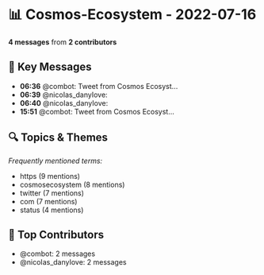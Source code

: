 # 📊 Cosmos-Ecosystem - 2022-07-16
**4 messages** from **2 contributors**

## 💬 Key Messages
- **06:36** @combot: [‌‌‌‌‎⁠](https://twitter.com/CosmosEcosystem/status/1548194856383614978)Tweet from Cosmos Ecosyst...
- **06:39** @nicoIas_danyIove: 
- **06:40** @nicoIas_danyIove: 
- **15:51** @combot: [‌‌‌‌‎⁠](https://twitter.com/CosmosEcosystem/status/1548334569128017922)Tweet from Cosmos Ecosyst...

## 🔍 Topics & Themes
*Frequently mentioned terms:*
- https (9 mentions)
- cosmosecosystem (8 mentions)
- twitter (7 mentions)
- com (7 mentions)
- status (4 mentions)

## 👥 Top Contributors
- @combot: 2 messages
- @nicoIas_danyIove: 2 messages